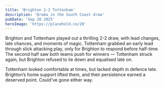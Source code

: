 ```yaml
---
title: 'Brighton 2-2 Tottenham'
description: 'Drama in the South Coast draw'
pubDate: 'Sep 20 2025'
heroImage: 'https://placehold.co/20'
---
```


Brighton and Tottenham played out a thrilling 2-2 draw, with lead changes, late chances, and moments of magic. Tottenham grabbed an early lead through slick attacking play, only for Brighton to respond before half-time. The second half saw both teams push for winners — Tottenham struck again, but Brighton refused to lie down and equalised late on.

Tottenham looked comfortable at times, but lacked depth in defence late. Brighton’s home support lifted them, and their persistence earned a deserved point. Could’ve gone either way.
